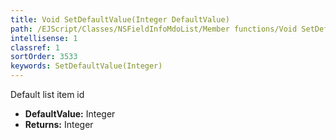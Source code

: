 ```yaml
---
title: Void SetDefaultValue(Integer DefaultValue)
path: /EJScript/Classes/NSFieldInfoMdoList/Member functions/Void SetDefaultValue(Integer p_0)
intellisense: 1
classref: 1
sortOrder: 3533
keywords: SetDefaultValue(Integer)
---
```



Default list item id



* **DefaultValue:** Integer
* **Returns:** Integer


